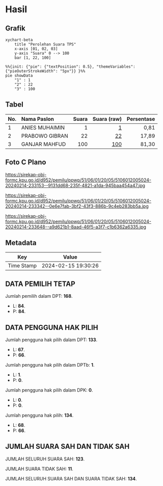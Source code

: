 # Hasil

## Grafik

```mermaid
xychart-beta
    title "Perolehan Suara TPS"
    x-axis [01, 02, 03]
    y-axis "Suara" 0 --> 100
    bar [1, 22, 100]
```

```mermaid
%%{init: {"pie": {"textPosition": 0.5}, "themeVariables": {"pieOuterStrokeWidth": "5px"}} }%%
pie showData
    "1" : 1
    "2" : 22
    "3" : 100
```

## Tabel

| No. | Nama Paslon    | Suara | Suara (raw) | Persentase |
|:--- |:-------------- | -----:| -----------:| ----------:|
| 1   | ANIES MUHAIMIN | 1     | [1][p-1]    | 0,81       |
| 2   | PRABOWO GIBRAN | 22    | [22][p-2]   | 17,89      |
| 3   | GANJAR MAHFUD  | 100   | [100][p-3]  | 81,30      |


[p-1]: https://github.com/gigit-pemilu/pemilu-2024-51-bali/blob/main/pilpres/hitung-suara/sub/51-bali/sub/06-bangli/sub/01-susut/sub/2005-sulahan/sub/024-tps/sub/paslon-1.txt
[p-2]: https://github.com/gigit-pemilu/pemilu-2024-51-bali/blob/main/pilpres/hitung-suara/sub/51-bali/sub/06-bangli/sub/01-susut/sub/2005-sulahan/sub/024-tps/sub/paslon-2.txt
[p-3]: https://github.com/gigit-pemilu/pemilu-2024-51-bali/blob/main/pilpres/hitung-suara/sub/51-bali/sub/06-bangli/sub/01-susut/sub/2005-sulahan/sub/024-tps/sub/paslon-3.txt

## Foto C Plano

https://sirekap-obj-formc.kpu.go.id/d952/pemilu/ppwp/51/06/01/20/05/5106012005024-20240214-233153--9131dd68-235f-4821-a1da-945baa454a47.jpg

https://sirekap-obj-formc.kpu.go.id/d952/pemilu/ppwp/51/06/01/20/05/5106012005024-20240214-233342--0e6e7fab-3bf2-43f3-886b-9c4eb283bb5a.jpg

https://sirekap-obj-formc.kpu.go.id/d952/pemilu/ppwp/51/06/01/20/05/5106012005024-20240214-233648--a9d621b1-8aad-46f5-a3f7-c1b6362a6335.jpg


## Metadata

| Key        | Value               |
| ---------- | ------------------- |
| Time Stamp | 2024-02-15 19:30:26 |


## DATA PEMILIH TETAP

Jumlah pemilih dalam DPT: **168**.
 * L: **84**.
 * P: **84**.

## DATA PENGGUNA HAK PILIH

Jumlah pengguna hak pilih dalam DPT: **133**.
 * L: **67**.
 * P: **66**.

Jumlah pengguna hak pilih dalam DPTb: **1**.
 * L: **1**.
 * P: **0**.

Jumlah pengguna hak pilih dalam DPK: **0**.
 * L: **0**.
 * P: **0**.

Jumlah pengguna hak pilih: **134**.
 * L: **68**.
 * P: **66**.

## JUMLAH SUARA SAH DAN TIDAK SAH

JUMLAH SELURUH SUARA SAH: **123**.

JUMLAH SUARA TIDAK SAH: **11**.

JUMLAH SELURUH SUARA SAH DAN SUARA TIDAK SAH: **134**.


